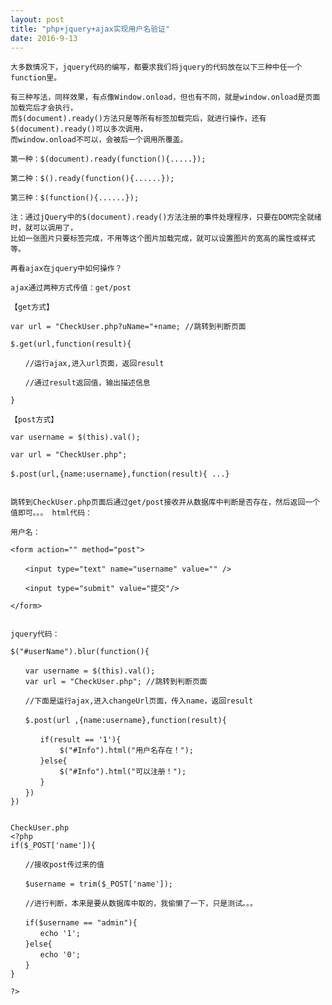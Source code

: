 ```yaml
---
layout: post
title: "php+jquery+ajax实现用户名验证"
date: 2016-9-13
---
```

    大多数情况下，jquery代码的编写，都要求我们将jquery的代码放在以下三种中任一个function里。

    有三种写法，同样效果，有点像Window.onload，但也有不同，就是window.onload是页面加载完后才会执行，
    而$(document).ready()方法只是等所有标签加载完后，就进行操作，还有$(document).ready()可以多次调用，
    而window.onload不可以，会被后一个调用所覆盖。

    第一种：$(document).ready(function(){.....});

    第二种：$().ready(function(){......});

    第三种：$(function(){......});

    注：通过jQuery中的$(document).ready()方法注册的事件处理程序，只要在DOM完全就绪时，就可以调用了，
    比如一张图片只要标签完成，不用等这个图片加载完成，就可以设置图片的宽高的属性或样式等。

    再看ajax在jquery中如何操作？

    ajax通过两种方式传值：get/post

    【get方式】

    var url = "CheckUser.php?uName="+name; //跳转到判断页面
     
    $.get(url,function(result){
     
    　　//运行ajax,进入url页面，返回result
     
    　　//通过result返回值，输出描述信息
     
    }

    【post方式】

    var username = $(this).val();
     
    var url = "CheckUser.php";
     
    $.post(url,{name:username},function(result){ ...}　


    跳转到CheckUser.php页面后通过get/post接收并从数据库中判断是否存在，然后返回一个值即可。。。 html代码：

    用户名：

    <form action="" method="post">
     
    　　<input type="text" name="username" value="" />
     
    　　<input type="submit" value="提交"/>
     
    </form>


    jquery代码：

    $("#userName").blur(function(){
     
    　　var username = $(this).val();
    　　var url = "CheckUser.php"; //跳转到判断页面
     
    　　//下面是运行ajax,进入changeUrl页面，传入name，返回result
     
    　　$.post(url ,{name:username},function(result){
     
    　　　　if(result == '1'){
    　　　　　　 $("#Info").html("用户名存在！");
    　　　　}else{
    　　　　　　 $("#Info").html("可以注册！");
    　　　　}
    　　})
    })


    CheckUser.php
    <?php
    if($_POST['name']){
     
    　　//接收post传过来的值
     
    　　$username = trim($_POST['name']);
     
    　　//进行判断，本来是要从数据库中取的，我偷懒了一下，只是测试。。。
     
    　　if($username == "admin"){
    　　　　echo '1';
    　　}else{
    　　　　echo '0';
    　　}
    }

    ?>